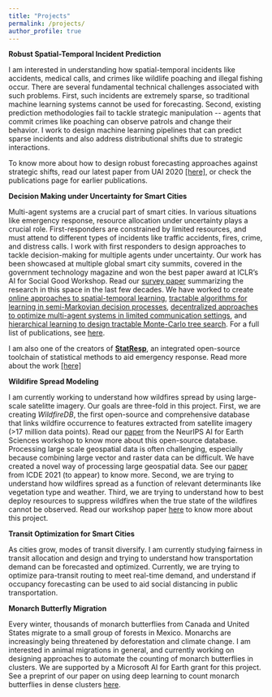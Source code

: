 ```yaml
---
title: "Projects"
permalink: /projects/
author_profile: true
---
```


<b>Robust Spatial-Temporal Incident Prediction</b> <br> 

I am interested in understanding how spatial-temporal incidents like accidents, medical calls, and crimes like wildlife poaching and illegal fishing occur. There are several fundamental technical challenges associated with such problems. First, such incidents are extremely sparse, so traditional machine learning systems cannot be used for forecasting. Second, existing prediction methodologies fail to tackle strategic manipulation -- agents that commit crimes like poaching can observe patrols and change their behavior. I work to design machine learning pipelines that can predict sparse incidents and also address distributional shifts due to strategic interactions.

To know more about how to design robust forecasting approaches against strategic shifts, read our latest paper from UAI 2020 [[here]](https://ayanmukhopadhyay.github.io/files/UAI_full.pdf), or check the publications page for earlier publications.


<b>Decision Making under Uncertainty for Smart Cities</b> <br> 

Multi-agent systems are a crucial part of smart cities. In various situations like emergency response, resource allocation under uncertainty plays a crucial role. First-responders are constrained by limited resources, and must attend to different types of incidents like traffic accidents, fires, crime, and distress calls. I work with first responders to design approaches to tackle decision-making for multiple agents under uncertainty. Our work has been showcased at multiple global smart city summits, covered in the government technology magazine and won the best paper award at ICLR’s AI for Social Good Workshop. Read our [survey paper](https://arxiv.org/abs/2006.04200) summarizing the research in this space in the last few decades. We have worked to create [online approaches to spatial-temporal learning](https://dl.acm.org/doi/pdf/10.1145/3302509.3311055), [tractable algorithms for learning in semi-Markovian decision processes](https://dl.acm.org/doi/10.5555/3237383.3237471), [decentralized approaches to optimize multi-agent systems in limited communication settings](https://arxiv.org/abs/2001.07362), and [hierarchical learning to design tractable Monte-Carlo tree search](https://arxiv.org/abs/2012.13300). For a full list of publications, see [here](https://ayanmukhopadhyay.github.io/publications/).

I am also one of the creators of [<b>StatResp</b>](https://statresp.ai/), an integrated open-source toolchain of statistical methods to aid emergency response. Read more about the work [[here]](https://ayanmukhopadhyay.github.io/files/aisg_iclr19.pdf)


<b>Wildifire Spread Modeling</b> <br> 

I am currently working to understand how wildfires spread by using large-scale satelitte imagery. Our goals are three-fold in this project. First, we are creating <i>WildfireDB</i>, the first open-source and comprehensive database that links wildfire occurrence to features extracted from satellite imagery (>17 million data points). Read our <a href="https://ayanmukhopadhyay.github.io/files/neurips20.pdf">paper</a> from the NeurIPS AI for Earth Sciences workshop to know more about this open-source database. Processing large scale geospatial data is often challenging, especially because combining large vector and raster data can be difficult. We have created a novel way of processing large geospatial data. See our <a href="https://ayanmukhopadhyay.github.io/files/icde21.pdf">paper</a> from ICDE 2021 (to appear) to know more.  Second, we are trying to understand how wildfires spread as a function of relevant determinants like vegetation type and weather. Third, we are trying to understand how to best deploy resources to suppress wildfires when the true state of the wildfires cannot be observed. Read our workshop paper <a href="https://ayanmukhopadhyay.github.io/files/aaai_wildfire.pdf">here</a> to know more about this project. 


<b>Transit Optimization for Smart Cities</b> <br>

As cities grow, modes of transit diversify. I am currently studying fairness in transit allocation and design and trying to understand how transportation demand can be forecasted and optimized. Currently, we are trying to optimize para-transit routing to meet real-time demand, and understand if occupancy forecasting can be used to aid social distancing in public transportation. 


<b>Monarch Butterfly Migration</b> <br> 

Every winter, thousands of monarch butterflies from Canada and United States migrate to a small group of forests in Mexico. Monarchs are increasingly being threatened by deforestation and climate change. I am interested in animal migrations in general, and currently working on designing approaches to automate the counting of monarch butterflies in clusters. We are supported by a Microsoft AI for Earth grant for this project. See a preprint of our paper on using deep learning to count monarch butterflies in dense clusters [here](https://www.biorxiv.org/content/10.1101/2021.07.23.453502v1).



